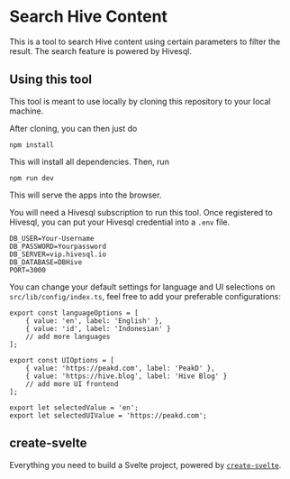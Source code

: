 # Search Hive Content

This is a tool to search Hive content using certain parameters to filter the result. The search feature is powered by Hivesql.

## Using this tool

This tool is meant to use locally by cloning this repository to your local machine.

After cloning, you can then just do 

`npm install`

This will install all dependencies. Then, run

`npm run dev`

This will serve the apps into the browser.

You will need a Hivesql subscription to run this tool. Once registered to Hivesql, you can put your Hivesql credential into a `.env` file.

```
DB_USER=Your-Username
DB_PASSWORD=Yourpassword
DB_SERVER=vip.hivesql.io
DB_DATABASE=DBHive
PORT=3000

```

You can change your default settings for language and UI selections on `src/lib/config/index.ts`, feel free to add your preferable configurations:

```
export const languageOptions = [
    { value: 'en', label: 'English' },
    { value: 'id', label: 'Indonesian' }
    // add more languages
];

export const UIOptions = [
    { value: 'https://peakd.com', label: 'PeakD' },
    { value: 'https://hive.blog', label: 'Hive Blog' }
    // add more UI frontend
];

export let selectedValue = 'en';
export let selectedUIValue = 'https://peakd.com';

```

## create-svelte

Everything you need to build a Svelte project, powered by [`create-svelte`](https://github.com/sveltejs/kit/tree/main/packages/create-svelte).

